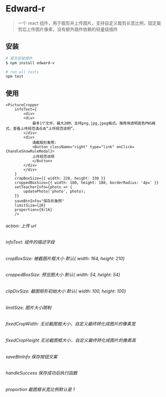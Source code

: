 # Edward-r

> 一个 react 组件，用于裁剪并上传图片，支持自定义裁剪长宽比例，固定裁剪后上传图片像素，没有额外插件依赖的轻量级插件

## 安装

```bash
# 首先安装插件
$ npm install edward-v

# run all tests
npm test
```

## 使用

```
<PictureCropper
    infoText={
        <div>
        <div>
            最多1个文件，最大20M，支持png,jpg,jpeg格式。推荐用透明底色PNG格式。查看上传规范请点击“上传规范说明”。
        </div>
        <div>
            请截取形象照:
            <Button className="right" type="link" onClick={handleShowRuleModal}>
            上传规范说明
            </Button>
        </div>
        </div>
    }
    cropBoxSize={{ width: 220, height: 330 }}
    croppedBoxSize={{ width: 180, height: 180, borderRadius: '4px' }}
    setTeacherInfo={photo => {
        updatePhoto('photo', photo);
    }}
    saveBtnInfo="保存形象照"
    limitSize={20}
    proportion={9/16}
    />

```

###### action: 上传 url

###### infoText: 组件的描述字段

###### cropBoxSize: 被截图片框大小 默认{ width: 164, height: 210}

###### croppedBoxSize: 预览图大小 默认{ width: 54, height: 54}

###### clipDivSize: 截图矩形初始大小 默认{ width: 100, height: 100}

###### limitSize: 图片大小限制

###### fixedCropWidth: 无论截图框大小，自定义最终转化成图片的像素宽

###### fixedCropHeight 无论截图框大小，自定义最终转化成图片的像素高

###### saveBtnInfo 保存按钮文案

###### handleSuccess 保存成功后执行函数

###### proportion 截图框长宽比例默认是 1
